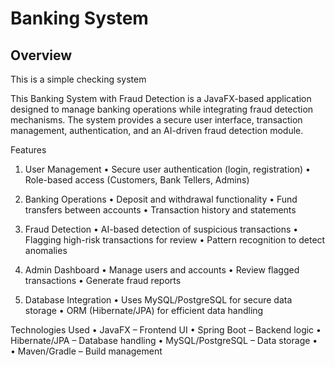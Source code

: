 # Banking System

## Overview

This is a simple checking system

This Banking System with Fraud Detection is a JavaFX-based application designed to manage banking operations while integrating fraud detection mechanisms. The system provides a secure user interface, transaction management, authentication, and an AI-driven fraud detection module.

Features

1. User Management
	•	Secure user authentication (login, registration)
	•	Role-based access (Customers, Bank Tellers, Admins)

2. Banking Operations
	•	Deposit and withdrawal functionality
	•	Fund transfers between accounts
	•	Transaction history and statements

3. Fraud Detection
	•	AI-based detection of suspicious transactions
	•	Flagging high-risk transactions for review
	•	Pattern recognition to detect anomalies

4. Admin Dashboard
	•	Manage users and accounts
	•	Review flagged transactions
	•	Generate fraud reports

5. Database Integration
	•	Uses MySQL/PostgreSQL for secure data storage
	•	ORM (Hibernate/JPA) for efficient data handling

Technologies Used
	•	JavaFX – Frontend UI
	•	Spring Boot – Backend logic
	•	Hibernate/JPA – Database handling
	•	MySQL/PostgreSQL – Data storage
	•	
	•	Maven/Gradle – Build management






